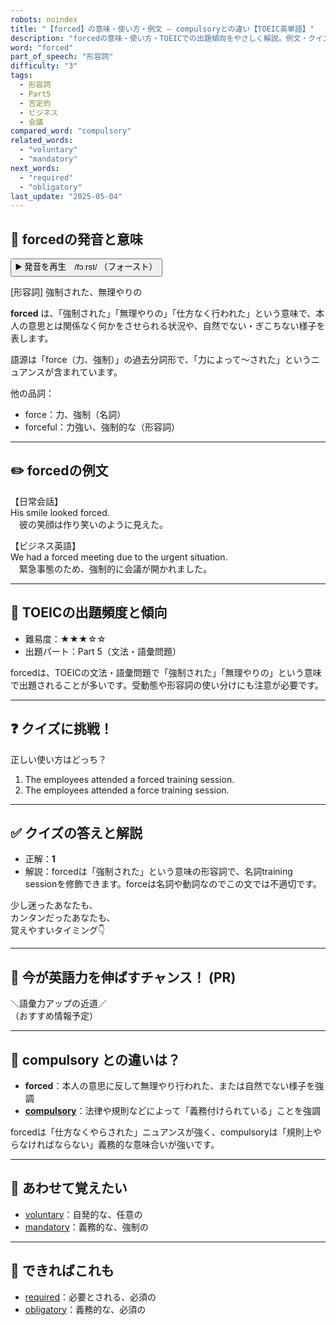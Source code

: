 ```yaml
---
robots: noindex
title: "【forced】の意味・使い方・例文 ― compulsoryとの違い【TOEIC英単語】"
description: "forcedの意味・使い方・TOEICでの出題傾向をやさしく解説。例文・クイズ付きでcompulsoryとの違いもわかりやすく学べます。"
word: "forced"
part_of_speech: "形容詞"
difficulty: "3"
tags:
  - 形容詞
  - Part5
  - 否定的
  - ビジネス
  - 会議
compared_word: "compulsory"
related_words:
  - "voluntary"
  - "mandatory"
next_words:
  - "required"
  - "obligatory"
last_update: "2025-05-04"
---
```


## 🔰 forcedの発音と意味

<button class="play-audio" onclick="playTTS('forced')">
  <span class="play-audio-main">
    ▶️ 発音を再生　/fɔːrst/
  </span>
  <span class="play-audio-sub">
    （フォースト）
  </span>
</button>

[形容詞] 強制された、無理やりの

**forced** は、「強制された」「無理やりの」「仕方なく行われた」という意味で、本人の意思とは関係なく何かをさせられる状況や、自然でない・ぎこちない様子を表します。

語源は「force（力、強制）」の過去分詞形で、「力によって～された」というニュアンスが含まれています。

他の品詞：  
- force：力、強制（名詞）
- forceful：力強い、強制的な（形容詞）

---

## ✏️ forcedの例文

【日常会話】  
His smile looked forced.  
　彼の笑顔は作り笑いのように見えた。

【ビジネス英語】  
We had a forced meeting due to the urgent situation.  
　緊急事態のため、強制的に会議が開かれました。

---

## 🎯 TOEICの出題頻度と傾向

- 難易度：★★★☆☆
- 出題パート：Part 5（文法・語彙問題）

forcedは、TOEICの文法・語彙問題で「強制された」「無理やりの」という意味で出題されることが多いです。受動態や形容詞の使い分けにも注意が必要です。

---

## ❓ クイズに挑戦！

正しい使い方はどっち？

1. The employees attended a forced training session.  
2. The employees attended a force training session.

---

## ✅ クイズの答えと解説

- 正解：**1**
- 解説：forcedは「強制された」という意味の形容詞で、名詞training sessionを修飾できます。forceは名詞や動詞なのでこの文では不適切です。

少し迷ったあなたも、  
カンタンだったあなたも、  
覚えやすいタイミング👇️

---

## 🚀 今が英語力を伸ばすチャンス！ (PR)

<div class="info-center">
＼語彙力アップの近道／<br>  
（おすすめ情報予定）
</div>

---

## 🤔  compulsory との違いは？

- **forced**：本人の意思に反して無理やり行われた、または自然でない様子を強調
- **[compulsory](/compulsory)**：法律や規則などによって「義務付けられている」ことを強調

forcedは「仕方なくやらされた」ニュアンスが強く、compulsoryは「規則上やらなければならない」義務的な意味合いが強いです。

---

## 🧩 あわせて覚えたい

- [voluntary](/voluntary)：自発的な、任意の
- [mandatory](/mandatory)：義務的な、強制の

---

## 📖 できればこれも

- [required](/required)：必要とされる、必須の
- [obligatory](/obligatory)：義務的な、必須の

<!-- cvid: aid31_bid48 -->

